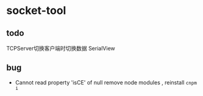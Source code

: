 # socket-tool

## todo
TCPServer切换客户端时切换数据
SerialView

## bug
- Cannot read property 'isCE' of null 
remove node modules , reinstall `cnpm i`
